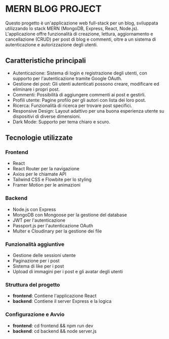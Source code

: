 # MERN BLOG PROJECT

Questo progetto è un'applicazione web full-stack per un blog, sviluppata utilizzando lo stack MERN (MongoDB, Express, React, Node.js). L'applicazione offre funzionalità di creazione, lettura, aggiornamento e cancellazione (CRUD) per post di blog e commenti, oltre a un sistema di autenticazione e autorizzazione degli utenti.

## Caratteristiche principali
- Autenticazione: Sistema di login e registrazione degli utenti, con supporto per l'autenticazione tramite Google OAuth.
- Gestione dei post: Gli utenti autenticati possono creare, modificare ed eliminare i propri post.
- Commenti: Possibilità di aggiungere commenti ai post e gestirli.
- Profili utente: Pagine profilo per gli autori con lista dei loro post.
- Ricerca: Funzionalità di ricerca per trovare post specifici.
- Responsive Design: Layout adattivo per una buona esperienza utente su dispositivi di diverse dimensioni.
- Dark Mode: Supporto per tema chiaro e scuro.

## Tecnologie utilizzate
### Frontend
- React
- React Router per la navigazione
- Axios per le chiamate API
- Tailwind CSS e Flowbite per lo styling
- Framer Motion per le animazioni

### Backend
- Node.js con Express
- MongoDB con Mongoose per la gestione del database
- JWT per l'autenticazione
- Passport.js per l'autenticazione OAuth
- Multer e Cloudinary per la gestione dei file

### Funzionalità aggiuntive 
- Gestione delle sessioni utente
- Paginazione per i post
- Sistema di like per i post
- Upload di immagini per i post e gli avatar degli utenti

### Struttura del progetto
- **frontend**: Contiene l'applicazione React
- **backend**: Contiene il server Express e la logica

### Configurazione e Avvio
- **frontend**: cd frontend && npm run dev
- **backend**: cd backend && node server.js
